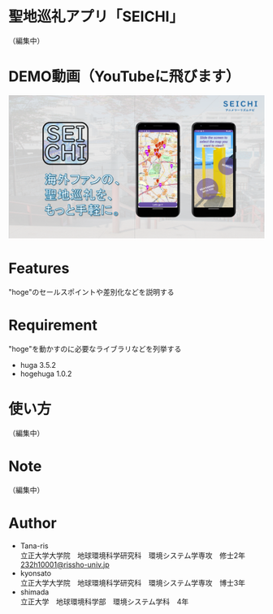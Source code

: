 # 聖地巡礼アプリ「SEICHI」

（編集中）

# DEMO動画（YouTubeに飛びます）

[![DEMO動画](https://github.com/Tana-ris/Tokyo_AnimeTourism/blob/main/SEICHI.png)](https://youtu.be/i-fXMteILKQ)

# Features

"hoge"のセールスポイントや差別化などを説明する

# Requirement

"hoge"を動かすのに必要なライブラリなどを列挙する

* huga 3.5.2
* hogehuga 1.0.2

# 使い方

（編集中）

# Note

（編集中）

# Author

* Tana-ris  
  立正大学大学院　地球環境科学研究科　環境システム学専攻　修士2年  
          232h10001@rissho-univ.jp
* kyonsato  
  立正大学大学院　地球環境科学研究科　環境システム学専攻　博士3年
* shimada  
  立正大学　地球環境科学部　環境システム学科　4年

